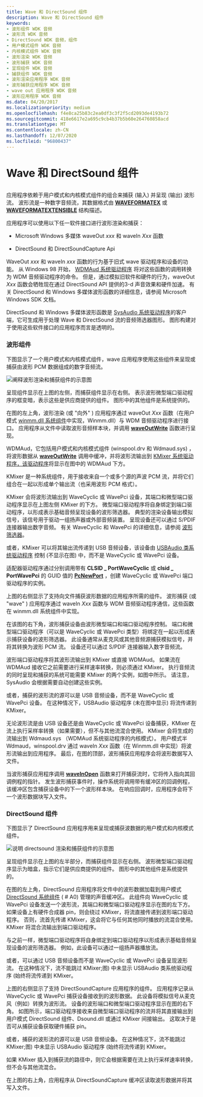 ```yaml
---
title: Wave 和 DirectSound 组件
description: Wave 和 DirectSound 组件
keywords:
- 波形组件 WDK 音频
- 波形流 WDK 音频
- DirectSound WDK 音频，组件
- 用户模式组件 WDK 音频
- 内核模式组件 WDK 音频
- 波形渲染 WDK 音频
- 波形捕获 WDK 音频
- 呈现组件 WDK 音频
- 捕获组件 WDK 音频
- 波形渲染应用程序 WDK 音频
- 波形捕获应用程序 WDK 音频
- wave out 应用程序 WDK 音频
- 波形应用程序 WDK 音频
ms.date: 04/20/2017
ms.localizationpriority: medium
ms.openlocfilehash: f4e8ca25b83c2ea0df3c3f2f5cd2093de4193b72
ms.sourcegitcommit: 418e6617e2a695c9cb4b37b5b60e264760858acd
ms.translationtype: MT
ms.contentlocale: zh-CN
ms.lasthandoff: 12/07/2020
ms.locfileid: "96800437"
---
```

# <a name="wave-and-directsound-components"></a>Wave 和 DirectSound 组件


## <span id="wave_and_directsound_components"></span><span id="WAVE_AND_DIRECTSOUND_COMPONENTS"></span>


应用程序依赖于用户模式和内核模式组件的组合来捕获 (输入) 并呈现 (输出) 波形流。 波形流是一种数字音频流，其数据格式由 [**WAVEFORMATEX**](/windows/win32/api/mmeapi/ns-mmeapi-waveformatex) 或 [**WAVEFORMATEXTENSIBLE**](/windows-hardware/drivers/ddi/ksmedia/ns-ksmedia-waveformatextensible) 结构描述。

应用程序可以使用以下任一软件接口进行波形渲染和捕获：

-   Microsoft Windows 多媒体 waveOut *xxx* 和 waveIn *Xxx* 函数

-   DirectSound 和 DirectSoundCapture Api

WaveOut *xxx* 和 waveIn *xxx* 函数的行为基于旧式 wave 驱动程序和设备的功能。 从 Windows 98 开始， [WDMAud 系统驱动程序](user-mode-wdm-audio-components.md#wdmaud_system_driver) 将对这些函数的调用转换为 WDM 音频驱动程序的命令。 但是，通过模拟旧软件和硬件的行为，waveOut *Xxx* 函数会牺牲现在通过 DirectSound API 提供的3-d 声音效果和硬件加速。 有关 DirectSound 和 Windows 多媒体波形函数的详细信息，请参阅 Microsoft Windows SDK 文档。

DirectSound 和 Windows 多媒体波形函数是 [SysAudio 系统驱动程序](kernel-mode-wdm-audio-components.md#sysaudio_system_driver)的客户端，它可生成用于处理 Wave 和 DirectSound 流的音频筛选器图形。 图形构建对于使用这些软件接口的应用程序而言是透明的。

### <a name="span-idwave_componentsspanspan-idwave_componentsspanspan-idwave_componentsspanwave-components"></a><span id="Wave_Components"></span><span id="wave_components"></span><span id="WAVE_COMPONENTS"></span>波形组件

下图显示了一个用户模式和内核模式组件，wave 应用程序使用这些组件来呈现或捕获由波形 PCM 数据组成的数字音频流。

![阐释波形渲染和捕获组件的示意图](images/wavecomp.png)

呈现组件显示在上图的左侧，而捕获组件显示在右侧。 表示波形微型端口驱动程序的框变暗，表示这些是供应商提供的组件。 图形中的其他组件是系统提供的。

在图的左上角，波形渲染 (或 "向外" ) 应用程序通过 waveOut *Xxx* 函数（在用户模式 [winmm.dll 系统组件](user-mode-wdm-audio-components.md#winmm_system_component)中实现，Winmm.dll）与 WDM 音频驱动程序进行接口。 应用程序从文件中读取波形音频样本块，并调用 [**waveOutWrite**](/previous-versions/dd743876(v=vs.85)) 函数进行呈现。

WDMAud，它包括用户模式和内核模式组件 (winspool.drv 和 Wdmaud.sys) ，将波形数据从 [**waveOutWrite**](/previous-versions/dd743876(v=vs.85)) 调用中缓冲，并将波形流输出到 [KMixer 系统驱动程序，该驱动程序](kernel-mode-wdm-audio-components.md#kmixer_system_driver)将显示在图中的 WDMAud 下方。

KMixer 是一种系统组件，用于接收来自一个或多个源的声波 PCM 流，并将它们组合在一起以形成单个输出流（也采用波形 PCM 格式）。

KMixer 会将波形流输出到 WaveCyclic 或 WavePci 设备，其端口和微型端口驱动程序显示在上图左侧 KMixer 的下方。 微型端口驱动程序将自身绑定到端口驱动程序，以形成表示基础音频呈现设备的波形筛选器。 典型的渲染设备输出模拟信号，该信号用于驱动一组扬声器或外部音频装置。 呈现设备还可以通过 S/PDIF 连接器输出数字音频。 有关 WaveCyclic 和 WavePci 的详细信息，请参阅 [波形筛选器](wave-filters.md)。

或者，KMixer 可以将其输出流传递到 USB 音频设备，该设备由 [USBAudio 类系统驱动程序](kernel-mode-wdm-audio-components.md#usbaudio_class_system_driver) 控制 (不显示在图) 中，而不是 WaveCyclic 或 WavePci 设备。

适配器驱动程序通过分别调用带有 **CLSID \_ PortWaveCyclic** 或 **clsid \_ PortWavePci** 的 GUID 值的 [**PcNewPort**](/windows-hardware/drivers/ddi/portcls/nf-portcls-pcnewport) ，创建 WaveCyclic 或 WavePci 端口驱动程序的实例。

上图的右侧显示了支持向文件捕获波形数据的应用程序所需的组件。 波形捕获 (或 "wave" ) 应用程序通过 waveIn *Xxx* 函数与 WDM 音频驱动程序通信，这些函数在 winmm.dll 系统组件中实现。

在该图的右下角，波形捕获设备由波形微型端口和端口驱动程序控制。 端口和微型端口驱动程序（可以是 WaveCyclic 或 WavePci 类型）将绑定在一起以形成表示捕获设备的波形筛选器。 此设备通常从麦克风或其他音频源捕获模拟信号，并将其转换为波形 PCM 流。 设备还可以通过 S/PDIF 连接器输入数字音频流。

波形端口驱动程序将其波形流输出到 KMixer 或直接 WDMAud。 如果流在 WDMAud 接收它之前需要进行采样速率转换，则必须通过 KMixer。 执行音频流的同时呈现和捕获的系统可能需要 KMixer 的两个实例，如图中所示。 请注意，SysAudio 会根据需要自动创建这些实例。

或者，捕获的波形流的源可以是 USB 音频设备，而不是 WaveCyclic 或 WavePci 设备。 在这种情况下，USBAudio 驱动程序 (未在图中显示) 将流传递到 KMixer。

无论波形流是由 USB 设备还是由 WaveCyclic 或 WavePci 设备捕获，KMixer 在流上执行采样率转换（如果需要），但不与其他流混合使用。 KMixer 会将生成的流输出到 Wdmaud.sys （WDMAud 系统驱动程序的内核模式）。 用户模式半 Wdmaud，winspool.drv 通过 waveIn *Xxx* 函数（在 Winmm.dll 中实现）将波形流输出到应用程序。 最后，在图的顶部，波形捕获应用程序会将波形数据写入文件。

当波形捕获应用程序调用 [**waveInOpen**](/previous-versions/dd743847(v=vs.85)) 函数来打开捕获流时，它将传入指向其回调例程的指针。 发生波形捕获事件时，操作系统将调用带有缓冲区的回调例程，该缓冲区包含捕获设备中的下一个波形样本块。 在响应回调时，应用程序会将下一个波形数据块写入文件。

### <a name="span-iddirectsound_componentsspanspan-iddirectsound_componentsspanspan-iddirectsound_componentsspandirectsound-components"></a><span id="DirectSound_Components"></span><span id="directsound_components"></span><span id="DIRECTSOUND_COMPONENTS"></span>DirectSound 组件

下图显示了 DirectSound 应用程序用来呈现或捕获波数据的用户模式和内核模式组件。

![说明 directsound 渲染和捕获组件的示意图](images/dscomp.png)

呈现组件显示在上图的左半部分，而捕获组件显示在右侧。 波形微型端口驱动程序显示为暗盒，指示它们是供应商提供的组件。 图形中的其他组件是系统提供的。

在图的左上角，DirectSound 应用程序将文件中的波形数据加载到用户模式 [DirectSound 系统组件](user-mode-wdm-audio-components.md#directsound_system_component) ( # A0) 管理的声音缓冲区。 此组件向 WaveCyclic 或 WavePci 设备发送一个波形流，其端口和微型端口驱动程序显示在图的左下方。 如果设备上有硬件合成器 pin，则会绕过 KMixer，将流直接传递到波形端口驱动程序。 否则，流首先传递 KMixer，这会将它与任何其他同时播放的流混合使用。 KMixer 将混合流输出到端口驱动程序。

与之前一样，微型端口驱动程序将自身绑定到端口驱动程序以形成表示基础音频呈现设备的波形筛选器。 例如，此设备可以通过一组扬声器播放流。

或者，可以通过 USB 音频设备而不是 WaveCyclic 或 WavePci 设备呈现波形流。 在这种情况下，流不能跳过 KMixer;图) 中未显示 USBAudio 类系统驱动程序 (始终将流传递到 KMixer。

上图的右侧显示了支持 DirectSoundCapture 应用程序的组件。 应用程序记录从 WaveCyclic 或 WavePci 捕获设备接收到的波形数据。 此设备将模拟信号从麦克风（例如）转换为波形流。 设备的波形端口和微型端口驱动程序显示在图的右下角。 如图所示，端口驱动程序接收来自微型端口驱动程序的流并将其直接输出到用户模式 DirectSound 组件、Dsound.dll 或通过 KMixer 间接输出。 这取决于是否可从捕获设备获取硬件捕获 pin。

或者，捕获的波形流的源可以是 USB 音频设备。 在这种情况下，流不能跳过 KMixer;图) 中未显示 USBAudio 驱动程序 (始终将流传递到 KMixer。

如果 KMixer 插入到捕获流的路径中，则它会根据需要在流上执行采样速率转换，但不会与其他流混合。

在上图的右上角，应用程序从 DirectSoundCapture 缓冲区读取波形数据并将其写入文件。

 


